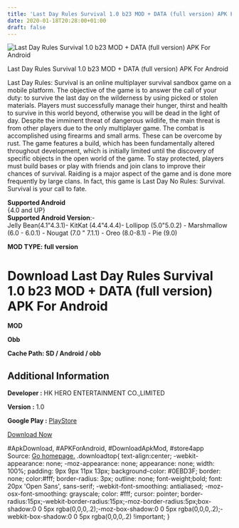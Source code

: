 ```yaml
---
title: 'Last Day Rules Survival 1.0 b23 MOD + DATA (full version) APK For Android'
date: 2020-01-18T20:28:00+01:00
draft: false
---
```


![Last Day Rules Survival 1.0 b23 MOD + DATA (full version) APK For Android](https://i0.wp.com/apkhome.net/wp-content/uploads/2020/01/Last-Day-Rules-Survival-1.0-b23-MOD-DATA-full-version.png "Last Day Rules Survival 1.0 b23 MOD + DATA (full version) APK For Android")

  

Last Day Rules Survival 1.0 b23 MOD + DATA (full version) APK For Android

Last Day Rules: Survival is an online multiplayer survival sandbox game on a mobile platform. The objective of the game is to answer the call of your duty: to survive the last day on the wilderness by using picked or stolen materials. Players must successfully manage their hunger, thirst and health to survive in this world beyond, otherwise you will be dead in the light of day. Despite the imminent threat of dangerous wildlife, the main threat is from other players due to the only multiplayer game. The combat is accomplished using firearms and small arms. These can be overcome by rust. The game features a build, which has been fundamentally altered throughout development, which is initially limited until the discovery of specific objects in the open world of the game. To stay protected, players must build bases or play with friends and join clans to improve their chances of survival. Raiding is a major aspect of the game and is done more frequently by large clans. In fact, this game is Last Day No Rules: Survival. Survival is your call to fate.

**Supported Android**  
{4.0 and UP}  
**Supported Android Version**:-  
Jelly Bean(4.1"4.3.1)- KitKat (4.4"4.4.4)- Lollipop (5.0"5.0.2) - Marshmallow (6.0 - 6.0.1) - Nougat (7.0 " 7.1.1) - Oreo (8.0-8.1) - Pie (9.0)

**MOD TYPE: full version**

Download Last Day Rules Survival 1.0 b23 MOD + DATA (full version) APK For Android
==================================================================================

**MOD**

**Obb**

**Cache Path: SD / Android / obb**

Additional Information
----------------------

**Developer :** HK HERO ENTERTAINMENT CO.,LIMITED

**Version :** 1.0

**Google Play :** [PlayStore](https://play.google.com/store/apps/details?id=com.herogame.gplay.lastdayrulessurvival)

  

[Download Now](https://store4app.co/post/last-day-rules-survival-1-0-b23-mod-data-full-version-apk-for-android_1579375601)

  
#ApkDownload, #APKForAndroid, #DownloadApkMod, #store4app  
Source: [Go homepage.](https://store4app.co/post/last-day-rules-survival-1-0-b23-mod-data-full-version-apk-for-android_1579375601) .downloadtop{ text-align:center; -webkit-appearance: none; -moz-appearance: none; appearance: none; width: 100%; padding: 9px 9px 11px 13px; background-color: #0EBD3F; border: none; color:#fff; border-radius: 3px; outline: none; font-weight;bold; font: 20px 'Open Sans', sans-serif; -webkit-font-smoothing: antialiased; -moz-osx-font-smoothing: grayscale; color: #fff; cursor: pointer; border-radius:15px;-webkit-border-radius:15px;-moz-border-radius:5px;box-shadow:0 0 5px rgba(0,0,0,.2);-moz-box-shadow:0 0 5px rgba(0,0,0,.2);-webkit-box-shadow:0 0 5px rgba(0,0,0,.2) !important; }